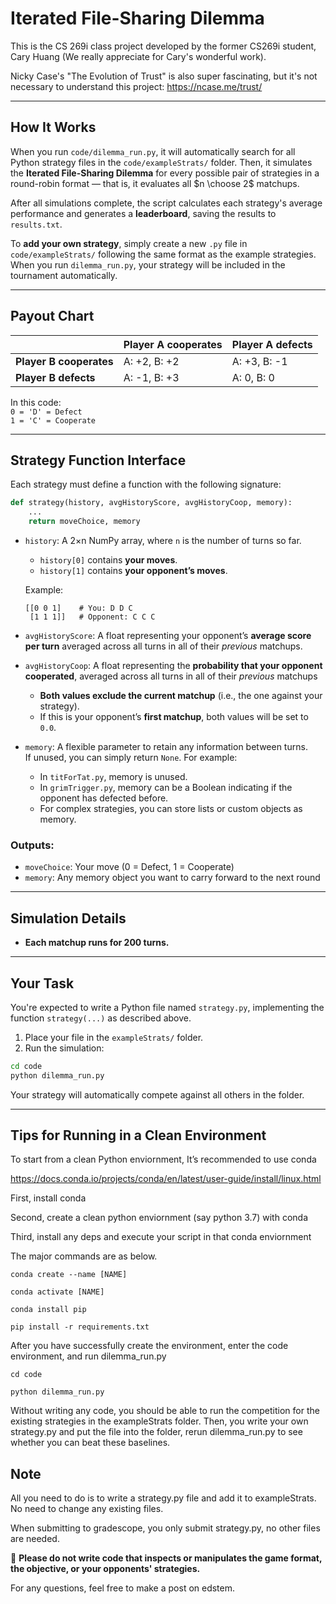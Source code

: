 # Iterated File-Sharing Dilemma

This is the CS 269i class project developed by the former CS269i student, Cary Huang (We really appreciate for Cary's wonderful work).



Nicky Case's "The Evolution of Trust" is also super fascinating, but it's not necessary to understand this project: https://ncase.me/trust/

---



## How It Works

When you run `code/dilemma_run.py`, it will automatically search for all Python strategy files in the `code/exampleStrats/` folder. Then, it simulates the **Iterated File-Sharing Dilemma** for every possible pair of strategies in a round-robin format — that is, it evaluates all $n \choose 2$ matchups.

After all simulations complete, the script calculates each strategy's average performance and generates a **leaderboard**, saving the results to `results.txt`.

To **add your own strategy**, simply create a new `.py` file in `code/exampleStrats/` following the same format as the example strategies. When you run `dilemma_run.py`, your strategy will be included in the tournament automatically.

---

## Payout Chart

|                        | **Player A cooperates** | **Player A defects** |
|------------------------|-------------------------|----------------------|
| **Player B cooperates** | A: +2, B: +2            | A: +3, B: -1         |
| **Player B defects**    | A: -1, B: +3            | A:  0, B:  0         |

In this code:  
`0 = 'D' = Defect`  
`1 = 'C' = Cooperate`



---

## Strategy Function Interface

Each strategy must define a function with the following signature:

```python
def strategy(history, avgHistoryScore, avgHistoryCoop, memory):
    ...
    return moveChoice, memory
```

- `history`: A 2×n NumPy array, where `n` is the number of turns so far.  
  - `history[0]` contains **your moves**.
  - `history[1]` contains **your opponent’s moves**.
  
  Example:
  ```
  [[0 0 1]    # You: D D C
   [1 1 1]]   # Opponent: C C C
  ```


- `avgHistoryScore`: A float representing your opponent’s **average score per turn** averaged across all turns in all of their *previous* matchups.
- `avgHistoryCoop`: A float representing the **probability that your opponent cooperated**, averaged across all turns in all of their *previous* matchups
  - **Both values exclude the current matchup** (i.e., the one against your strategy).
  - If this is your opponent’s **first matchup**, both values will be set to `0.0`.

- `memory`: A flexible parameter to retain any information between turns.  
  If unused, you can simply return `None`. For example:
  - In `titForTat.py`, memory is unused.
  - In `grimTrigger.py`, memory can be a Boolean indicating if the opponent has defected before.
  - For complex strategies, you can store lists or custom objects as memory.

### Outputs:
- `moveChoice`: Your move (0 = Defect, 1 = Cooperate)
- `memory`: Any memory object you want to carry forward to the next round


---

## Simulation Details

- **Each matchup runs for 200 turns.**

---

## Your Task

You're expected to write a Python file named `strategy.py`, implementing the function `strategy(...)` as described above.

1. Place your file in the `exampleStrats/` folder.
2. Run the simulation:

```bash
cd code
python dilemma_run.py
```

Your strategy will automatically compete against all others in the folder.

---


## Tips for Running in a Clean Environment

To start from a clean Python enviornment, It’s recommended to use conda 

https://docs.conda.io/projects/conda/en/latest/user-guide/install/linux.html

First, install conda

Second, create a clean python enviornment (say python 3.7) with conda

Third, install any deps and execute your script in that conda enviornment 

The major commands are as below. 

```
conda create --name [NAME]

conda activate [NAME]

conda install pip

pip install -r requirements.txt
```

After you have successfully create the environment, enter the code environment, and run dilemma_run.py

```
cd code 

python dilemma_run.py
```

Without writing any code, you should be able to run the competition for the existing strategies in the exampleStrats folder. Then, you write your own strategy.py and put the file into the folder, rerun dilemma_run.py to see whether you can beat these baselines.


## Note

All you need to do is to write a strategy.py file and add it to exampleStrats. No need to change any existing files.

When submitting to gradescope, you only submit strategy.py, no other files are needed.

 🚨 **Please do not write code that inspects or manipulates the game format, the objective, or your opponents' strategies.**

For any questions, feel free to make a post on edstem.
